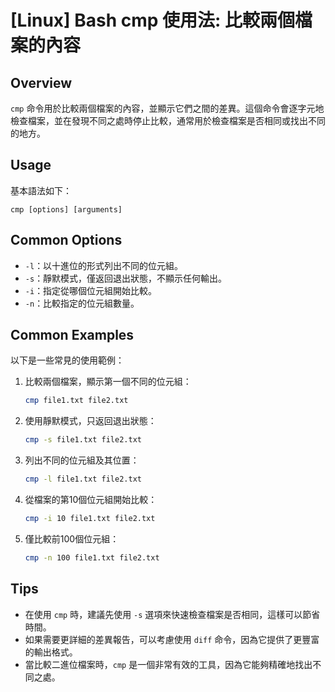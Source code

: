 # [Linux] Bash cmp 使用法: 比較兩個檔案的內容

## Overview
`cmp` 命令用於比較兩個檔案的內容，並顯示它們之間的差異。這個命令會逐字元地檢查檔案，並在發現不同之處時停止比較，通常用於檢查檔案是否相同或找出不同的地方。

## Usage
基本語法如下：
```
cmp [options] [arguments]
```

## Common Options
- `-l`：以十進位的形式列出不同的位元組。
- `-s`：靜默模式，僅返回退出狀態，不顯示任何輸出。
- `-i`：指定從哪個位元組開始比較。
- `-n`：比較指定的位元組數量。

## Common Examples
以下是一些常見的使用範例：

1. 比較兩個檔案，顯示第一個不同的位元組：
   ```bash
   cmp file1.txt file2.txt
   ```

2. 使用靜默模式，只返回退出狀態：
   ```bash
   cmp -s file1.txt file2.txt
   ```

3. 列出不同的位元組及其位置：
   ```bash
   cmp -l file1.txt file2.txt
   ```

4. 從檔案的第10個位元組開始比較：
   ```bash
   cmp -i 10 file1.txt file2.txt
   ```

5. 僅比較前100個位元組：
   ```bash
   cmp -n 100 file1.txt file2.txt
   ```

## Tips
- 在使用 `cmp` 時，建議先使用 `-s` 選項來快速檢查檔案是否相同，這樣可以節省時間。
- 如果需要更詳細的差異報告，可以考慮使用 `diff` 命令，因為它提供了更豐富的輸出格式。
- 當比較二進位檔案時，`cmp` 是一個非常有效的工具，因為它能夠精確地找出不同之處。
